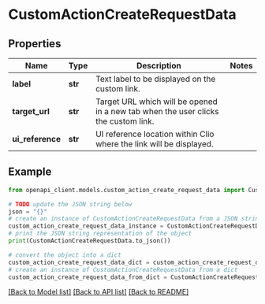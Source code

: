 # CustomActionCreateRequestData


## Properties

Name | Type | Description | Notes
------------ | ------------- | ------------- | -------------
**label** | **str** | Text label to be displayed on the custom link. | 
**target_url** | **str** | Target URL which will be opened in a new tab when the user clicks the custom link. | 
**ui_reference** | **str** | UI reference location within Clio where the link will be displayed. | 

## Example

```python
from openapi_client.models.custom_action_create_request_data import CustomActionCreateRequestData

# TODO update the JSON string below
json = "{}"
# create an instance of CustomActionCreateRequestData from a JSON string
custom_action_create_request_data_instance = CustomActionCreateRequestData.from_json(json)
# print the JSON string representation of the object
print(CustomActionCreateRequestData.to_json())

# convert the object into a dict
custom_action_create_request_data_dict = custom_action_create_request_data_instance.to_dict()
# create an instance of CustomActionCreateRequestData from a dict
custom_action_create_request_data_from_dict = CustomActionCreateRequestData.from_dict(custom_action_create_request_data_dict)
```
[[Back to Model list]](../README.md#documentation-for-models) [[Back to API list]](../README.md#documentation-for-api-endpoints) [[Back to README]](../README.md)


